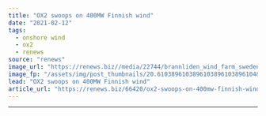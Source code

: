 ```yaml
---
title: "OX2 swoops on 400MW Finnish wind"
date: "2021-02-12"
tags: 
  - onshore wind
  - ox2
  - renews
source: "renews"
image_url: "https://renews.biz//media/22744/brannliden_wind_farm_sweden_credit_ox2.jpeg?mode=crop&width=770&heightratio=0.6103896103896103896103896104&slimmage=true"
image_fp: "/assets/img/post_thumbnails/20.6103896103896103896103896104&slimmage=true"
lead: "OX2 swoops on 400MW Finnish wind"
article_url: "https://renews.biz/66420/ox2-swoops-on-400mw-finnish-wind/"
---
```


---
